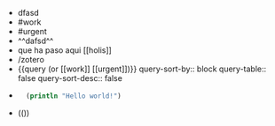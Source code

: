 - dfasd
- #work
- #urgent
- ^^dafsd^^
- que ha paso aqui [[holis]]
- /zotero
- {{query (or [[work]] [[urgent]])}}
  query-sort-by:: block
  query-table:: false
  query-sort-desc:: false
-
  ```clojure
    (println "Hello world!")
  ```
- (())